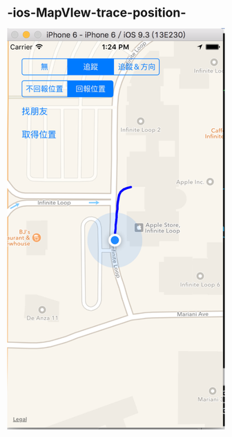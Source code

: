 # -ios-MapVIew-trace-position-

![image](https://raw.githubusercontent.com/chen-chien-lung/-ios-MapVIew-trace-position-/master/photo_map.png)
